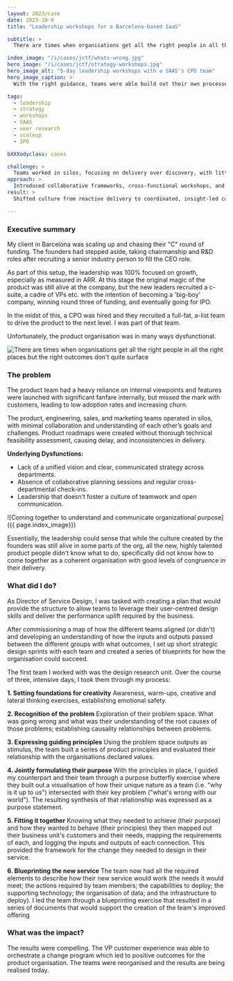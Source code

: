```yaml
---
layout: 2023/case
date: 2023-10-9
title: "Leadership workshops for a Barcelona-based SaaS"

subtitle: >
  There are times when organisations get all the right people in all the right places but the right outcomes don't quite surface.

index_image: "/i/cases/jctf/whats-wrong.jpg"
hero_image: "/i/cases/jctf/strategy-workshops.jpg"
hero_image_alt: "5-day leadership workshops with a SAAS's CPO team"
hero_image_caption: >
  With the right guidance, teams were able build out their own processes and ways of improving their delivery. Collaborating at the grass-roots level enabled practitoners to bridge silos.

tags: 
  - leadership
  - strategy
  - workshops
  - SAAS
  - user research
  - scaleup
  - IPO

bXXXodyclass: cases

challenge: >
  Teams worked in silos, focusing on delivery over discovery, with little shared understanding or leadership alignment.
approach: >
  Introduced collaborative frameworks, cross-functional workshops, and rituals that brought strategy, design, and engineering together.
result: >
  Shifted culture from reactive delivery to coordinated, insight-led collaboration — enabling faster decisions and clearer shared goals.

---
```


### Executive summary 

My client in Barcelona was scaling up and chasing their "C" round of funding. The founders had stepped aside, taking chairmanship and R&D roles after recruiting a senior industry person to fill the CEO role.

As part of this setup, the leadership was 100% focused on growth, especially as measured in ARR. At this stage the original magic of the product was still alive at the company, but the new leaders recruited a c-suite, a cadre of VPs etc. with the intention of becoming a 'big-boy' company, winning round three of funding, and eventually going for IPO.

In the midst of this, a CPO was hired and they recruited a full-fat, a-list team to drive the product to the next level. I was part of that team.

Unfortunately, the product organisation was in many ways dysfunctional.

![There are times when organisations get all the right people in all the right places but the right outcomes don't quite surface](/i/cases/jctf/prod-CPO-map.jpg)

### The problem 

The product team had a heavy reliance on internal viewpoints and features were launched with significant fanfare internally, but missed the mark with customers, leading to low adoption rates and increasing churn.

The product, engineering, sales, and marketing teams operated in silos, with minimal collaboration and understanding of each other’s goals and challenges. Product roadmaps were created without thorough technical feasibility assessment, causing delay, and inconsistencies in delivery.

**Underlying Dysfunctions:**
- Lack of a unified vision and clear, communicated strategy across departments.
- Absence of collaborative planning sessions and regular cross-departmental check-ins.
- Leadership that doesn’t foster a culture of teamwork and open communication.

![Coming together to understand and communicate organizational purpose]({{ page.index_image}})

Essentially, the leadership could sense that while the culture created by the founders was still alive in some parts of the org, all the new, highly talented product people didn't know what to do, specifically did not know how to come together as a coherent organisation with good levels of congruence in their delivery.

### What did I do?

As Director of Service Design, I was tasked with creating a plan that would provide the structure to allow teams to leverage their user-centred design skills and deliver the performance uplift required by the business.

After commissioning a map of how the different teams aligned (or didn't) and developing an understanding of how the inputs and outputs passed between the different groups with what outcomes, I set up short strategic design sprints with each team and created a series of blueprints for how the organisation could succeed.

The first team I worked with was the design research unit. Over the course of three, intensive days, I took them through my process:

**1. Setting foundations for creativity** 
Awareness, warm-ups, creative and lateral thinking exercises, establishing emotional safety.

**2. Recognition of the problem** 
Exploration of their problem space. What was going wrong and what was their understanding of the root causes of those problems; establishing causality relationships between problems.

**3. Expressing guiding principles**
Using the problem space outputs as stimulus, the team built a series of product principles and evaluated their relationship with the organisations declared values.

**4. Jointly formulating their purpose**
With the principles in place, I guided my counterpart and their team through a purpose butterfly exercise where they built out a visualisation of how their unique nature as a team (i.e. "why is it up to us") intersected with their key problem ("what's wrong with our world"). The resulting synthesis of that relationship was expressed as a purpose statement.

**5. Fitting it together** 
Knowing what they needed to achieve (their purpose) and how they wanted to behave (their principles) they then mapped out their business unit's customers and their needs, mapping the requirements of each, and logging the inputs and outputs of each connection. This provided the framework for the change they needed to design in their service.

**6. Blueprinting the new service** 
The team now had all the required elements to describe how their new service would work (the needs it would meet; the actions required by team members; the capabilities to deploy; the supporting technology; the organisation of data; and the infrastructure to deploy). I led the team through a blueprinting exercise that resulted in a series of documents that would support the creation of the team's improved offering

### What was the impact?

The results were compelling. The VP customer experience was able to orchestrate a change program which led to positive outcomes for the product organisation. The teams were reorganised and the results are being realised today.
